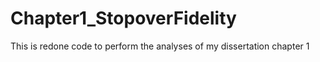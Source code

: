 # Chapter1_StopoverFidelity
This is redone code to perform the analyses of my dissertation chapter 1
